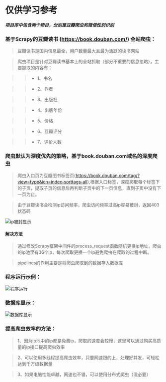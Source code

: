 # **仅供学习参考**

***项目库中包含两个项目，分别是豆瓣爬虫和微信性别识别***

### 基于Scrapy的豆瓣读书 (https://book.douban.com/) 全站爬虫：

> 豆瓣读书是国内信息最全，用户数量最大且最为活跃的读书网站

> 爬虫项目是针对豆瓣读书基本上的全站抓取（部分不重要的信息忽略），主要抓取的内容有：

>> * 1、书名

>> * 2、作者

>> * 3、出版社

>> * 4、出版年份

>> * 5、价格

>> * 6、豆瓣评分

>> * 7、评价人数



### 爬虫默认为深度优先的策略，基于book.douban.com域名的深度爬虫

> 爬虫入口页为豆瓣图书标签页(https://book.douban.com/tag/?view=type&icn=index-sorttags-all),根据入口标签，深度爬取每个标签下的子页，提取子页的信息后再判断子页中的下一页信息，直到子页中没有下一页为止。

> 由于豆瓣读书会检测ip访问频率，爬虫访问频率过高ip容易被封，返回403状态码

![ip被封显示](https://github.com/xiaohanxxx/Wechat-Recognition/blob/master/douban/%E7%88%AC%E8%99%AB%E9%94%99%E8%AF%AF.png)

#### 解决方法

> 通过修改Scrapy框架中间件的process_request函数随机更换ip地址，爬虫的ip池里有36个ip，每次爬取更换一个ip避免爬虫在爬取的过程中断。

> pipelines的作用主要是将爬虫爬取到的数据存入数据库


### 程序运行示例：

![程序运行](https://github.com/xiaohanxxx/Wechat-Recognition/blob/master/douban/%E7%A8%8B%E5%BA%8F%E8%BF%90%E8%A1%8C.gif)


### 数据库显示：

![数据库显示](https://github.com/xiaohanxxx/Wechat-Recognition/blob/master/douban/%E6%95%B0%E6%8D%AE%E5%BA%93%E6%98%BE%E7%A4%BA.gif)



### 提高爬虫效率的方法：

> 1、因为ip池中的ip都是免费ip，爬取的速度会较慢，这里可以通过购买高质量的ip接口提高爬虫效率

> 2、可以使用多线程提高爬虫效率，只要网速跟的上，处理好并发，可轻松达到千万级数据量

> 3、如果电脑性能卓越，网速也不错，可以使用分布式爬虫（没必要）
